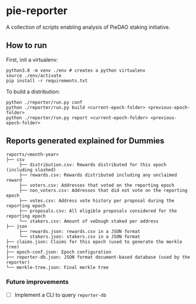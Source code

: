 # pie-reporter

A collection of scripts enabling analysis of PieDAO staking initiative.

## How to run

First, init a virtualenv:

```
python3.8 -m venv ./env # creates a python virtualenv
source ./env/activate
pip install -r requirements.txt
```

To build a distribution:

```
python ./reporter/run.py conf
python ./reporter/run.py build <current-epoch-folder> <previous-epoch-folder>
python ./reporter/run.py report <current-epoch-folder> <previous-epoch-folder>
```

## Reports generated explained for Dummies

```
reports/<month-year>
├── csv
     ├── distribution.csv: Rewards distributed for this epoch (including slashed)
     ├── rewards.csv: Rewards distributed including any unclaimed reward
     ├── voters.csv: Addresses that voted on the reporting epoch
     ├── non_voters.csv: Addresses that did not vote on the reporting epoch
     ├── votes.csv: Address vote history per proposal during the reporting epoch
     ├── proposals.csv: All eligible proposals considered for the reporting epoch
     └── stakers.csv: Amount of veDough staked per address
├── json
     ├── rewards.json: rewards.csv in a JSON format
     └── stakers.json: stakers.csv in a JSON format
├── claims.json: Claims for this epoch (used to generate the merkle tree)
├── epoch-conf.json: Epoch configuration
├── reporter-db.json: JSON format document-based database (used by the reporter)
└── merkle-tree.json: Final merkle tree
```

### Future improvements

- [ ] Implement a CLI to query `reporter-db`
